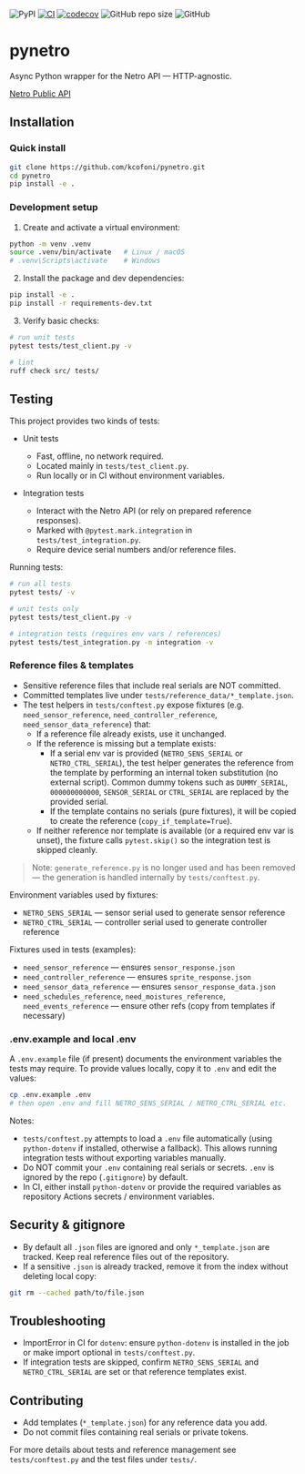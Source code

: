 ![PyPI](https://img.shields.io/pypi/v/pynetro)
[![CI](https://github.com/kcofoni/pynetro/workflows/CI/badge.svg)](https://github.com/kcofoni/pynetro/actions)
[![codecov](https://codecov.io/gh/kcofoni/pynetro/branch/main/graph/badge.svg)](https://codecov.io/gh/kcofoni/pynetro)
![GitHub repo size](https://img.shields.io/github/repo-size/kcofoni/pynetro) ![GitHub](https://img.shields.io/github/license/kcofoni/pynetro)


# pynetro

Async Python wrapper for the Netro API — HTTP-agnostic.

[Netro Public API](https://www.netrohome.com/en/shop/articles/10)

## Installation

### Quick install

```bash
git clone https://github.com/kcofoni/pynetro.git
cd pynetro
pip install -e .
```

### Development setup

1. Create and activate a virtual environment:

```bash
python -m venv .venv
source .venv/bin/activate   # Linux / macOS
# .venv\Scripts\activate    # Windows
```

2. Install the package and dev dependencies:

```bash
pip install -e .
pip install -r requirements-dev.txt
```

3. Verify basic checks:

```bash
# run unit tests
pytest tests/test_client.py -v

# lint
ruff check src/ tests/
```

## Testing

This project provides two kinds of tests:

- Unit tests
  - Fast, offline, no network required.
  - Located mainly in `tests/test_client.py`.
  - Run locally or in CI without environment variables.

- Integration tests
  - Interact with the Netro API (or rely on prepared reference responses).
  - Marked with `@pytest.mark.integration` in `tests/test_integration.py`.
  - Require device serial numbers and/or reference files.

Running tests:

```bash
# run all tests
pytest tests/ -v

# unit tests only
pytest tests/test_client.py -v

# integration tests (requires env vars / references)
pytest tests/test_integration.py -m integration -v
```

### Reference files & templates

- Sensitive reference files that include real serials are NOT committed.
- Committed templates live under `tests/reference_data/*_template.json`.
- The test helpers in `tests/conftest.py` expose fixtures (e.g. `need_sensor_reference`, `need_controller_reference`, `need_sensor_data_reference`) that:
  - If a reference file already exists, use it unchanged.
  - If the reference is missing but a template exists:
    - If a serial env var is provided (`NETRO_SENS_SERIAL` or `NETRO_CTRL_SERIAL`), the test helper generates the reference from the template by performing an internal token substitution (no external script). Common dummy tokens such as `DUMMY_SERIAL`, `000000000000`, `SENSOR_SERIAL` or `CTRL_SERIAL` are replaced by the provided serial.
    - If the template contains no serials (pure fixtures), it will be copied to create the reference (`copy_if_template=True`).
  - If neither reference nor template is available (or a required env var is unset), the fixture calls `pytest.skip()` so the integration test is skipped cleanly.

> Note: `generate_reference.py` is no longer used and has been removed — the generation is handled internally by `tests/conftest.py`.

Environment variables used by fixtures:
- `NETRO_SENS_SERIAL` — sensor serial used to generate sensor reference
- `NETRO_CTRL_SERIAL` — controller serial used to generate controller reference

Fixtures used in tests (examples):
- `need_sensor_reference` — ensures `sensor_response.json`
- `need_controller_reference` — ensures `sprite_response.json`
- `need_sensor_data_reference` — ensures `sensor_response_data.json`
- `need_schedules_reference`, `need_moistures_reference`, `need_events_reference` — ensure other refs (copy from templates if necessary)

### .env.example and local .env

A `.env.example` file (if present) documents the environment variables the tests may require. To provide values locally, copy it to `.env` and edit the values:

```bash
cp .env.example .env
# then open .env and fill NETRO_SENS_SERIAL / NETRO_CTRL_SERIAL etc.
```

Notes:
- `tests/conftest.py` attempts to load a `.env` file automatically (using `python-dotenv` if installed, otherwise a fallback). This allows running integration tests without exporting variables manually.
- Do NOT commit your `.env` containing real serials or secrets. `.env` is ignored by the repo (`.gitignore`) by default.
- In CI, either install `python-dotenv` or provide the required variables as repository Actions secrets / environment variables.

## Security & gitignore

- By default all `.json` files are ignored and only `*_template.json` are tracked. Keep real reference files out of the repository.
- If a sensitive `.json` is already tracked, remove it from the index without deleting local copy:

```bash
git rm --cached path/to/file.json
```

## Troubleshooting

- ImportError in CI for `dotenv`: ensure `python-dotenv` is installed in the job or make import optional in `tests/conftest.py`.
- If integration tests are skipped, confirm `NETRO_SENS_SERIAL` and `NETRO_CTRL_SERIAL` are set or that reference templates exist.

## Contributing

- Add templates (`*_template.json`) for any reference data you add.
- Do not commit files containing real serials or private tokens.

For more details about tests and reference management see `tests/conftest.py` and the test files under `tests/`.
